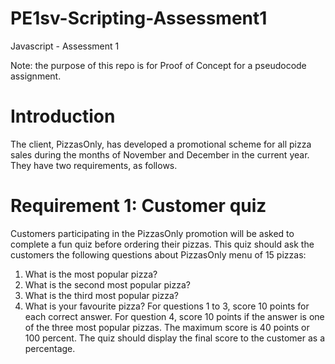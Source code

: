 # PE1sv-Scripting-Assessment1
Javascript - Assessment 1

Note: the purpose of this repo is for Proof of Concept for a pseudocode assignment.

# Introduction
The client, PizzasOnly, has developed a promotional scheme for all pizza sales during the months of November and December in the current year. They have two requirements, as follows. 

# Requirement 1: Customer quiz 
Customers participating in the PizzasOnly promotion will be asked to complete a fun quiz before ordering their pizzas. This quiz should ask the customers the following questions about PizzasOnly menu of 15 pizzas:
1.	What is the most popular pizza? 
2.	What is the second most popular pizza? 
3.	What is the third most popular pizza? 
4.	What is your favourite pizza? 
For questions 1 to 3, score 10 points for each correct answer. For question 4, score 10 points if the answer is one of the three most popular pizzas. The maximum score is 40 points or 100 percent. The quiz should display the final score to the customer as a percentage.
